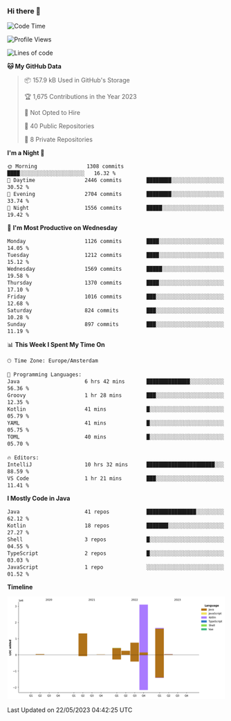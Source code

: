 ### Hi there 👋


<!--START_SECTION:waka-->
![Code Time](http://img.shields.io/badge/Code%20Time-3%2C219%20hrs%2027%20mins-blue)

![Profile Views](http://img.shields.io/badge/Profile%20Views-3-blue)

![Lines of code](https://img.shields.io/badge/From%20Hello%20World%20I%27ve%20Written-7.6%20million%20lines%20of%20code-blue)

**🐱 My GitHub Data** 

> 📦 157.9 kB Used in GitHub's Storage 
 > 
> 🏆 1,675 Contributions in the Year 2023
 > 
> 🚫 Not Opted to Hire
 > 
> 📜 40 Public Repositories 
 > 
> 🔑 8 Private Repositories 
 > 
**I'm a Night 🦉** 

```text
🌞 Morning                1308 commits        ████░░░░░░░░░░░░░░░░░░░░░   16.32 % 
🌆 Daytime                2446 commits        ████████░░░░░░░░░░░░░░░░░   30.52 % 
🌃 Evening                2704 commits        ████████░░░░░░░░░░░░░░░░░   33.74 % 
🌙 Night                  1556 commits        █████░░░░░░░░░░░░░░░░░░░░   19.42 % 
```
📅 **I'm Most Productive on Wednesday** 

```text
Monday                   1126 commits        ████░░░░░░░░░░░░░░░░░░░░░   14.05 % 
Tuesday                  1212 commits        ████░░░░░░░░░░░░░░░░░░░░░   15.12 % 
Wednesday                1569 commits        █████░░░░░░░░░░░░░░░░░░░░   19.58 % 
Thursday                 1370 commits        ████░░░░░░░░░░░░░░░░░░░░░   17.10 % 
Friday                   1016 commits        ███░░░░░░░░░░░░░░░░░░░░░░   12.68 % 
Saturday                 824 commits         ███░░░░░░░░░░░░░░░░░░░░░░   10.28 % 
Sunday                   897 commits         ███░░░░░░░░░░░░░░░░░░░░░░   11.19 % 
```


📊 **This Week I Spent My Time On** 

```text
🕑︎ Time Zone: Europe/Amsterdam

💬 Programming Languages: 
Java                     6 hrs 42 mins       ██████████████░░░░░░░░░░░   56.36 % 
Groovy                   1 hr 28 mins        ███░░░░░░░░░░░░░░░░░░░░░░   12.35 % 
Kotlin                   41 mins             █░░░░░░░░░░░░░░░░░░░░░░░░   05.79 % 
YAML                     41 mins             █░░░░░░░░░░░░░░░░░░░░░░░░   05.75 % 
TOML                     40 mins             █░░░░░░░░░░░░░░░░░░░░░░░░   05.70 % 

🔥 Editors: 
IntelliJ                 10 hrs 32 mins      ██████████████████████░░░   88.59 % 
VS Code                  1 hr 21 mins        ███░░░░░░░░░░░░░░░░░░░░░░   11.41 % 
```

**I Mostly Code in Java** 

```text
Java                     41 repos            ████████████████░░░░░░░░░   62.12 % 
Kotlin                   18 repos            ███████░░░░░░░░░░░░░░░░░░   27.27 % 
Shell                    3 repos             █░░░░░░░░░░░░░░░░░░░░░░░░   04.55 % 
TypeScript               2 repos             █░░░░░░░░░░░░░░░░░░░░░░░░   03.03 % 
JavaScript               1 repo              ░░░░░░░░░░░░░░░░░░░░░░░░░   01.52 % 
```



**Timeline**

![Lines of Code chart](https://raw.githubusercontent.com/powercasgamer/powercasgamer/master/assets/bar_graph.png)


 Last Updated on 22/05/2023 04:42:25 UTC
<!--END_SECTION:waka-->
